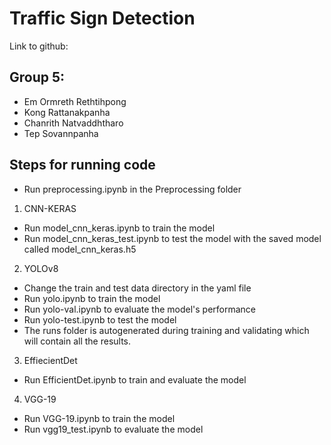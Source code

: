 # Traffic Sign Detection

Link to github: 

## Group 5:
- Em Ormreth Rethtihpong
- Kong Rattanakpanha
- Chanrith Natvaddhtharo
- Tep Sovannpanha

## Steps for running code

- Run preprocessing.ipynb in the Preprocessing folder

1. CNN-KERAS
- Run model_cnn_keras.ipynb to train the model
- Run model_cnn_keras_test.ipynb to test the model with the saved model called model_cnn_keras.h5

2. YOLOv8
- Change the train and test data directory in the yaml file
- Run yolo.ipynb to train the model
- Run yolo-val.ipynb to evaluate the model's performance
- Run yolo-test.ipynb to test the model
- The runs folder is autogenerated during training and validating which will contain all the results.

3. EffiecientDet
- Run EfficientDet.ipynb to train and evaluate the model

4. VGG-19
- Run VGG-19.ipynb to train the model
- Run vgg19_test.ipynb to evaluate the model